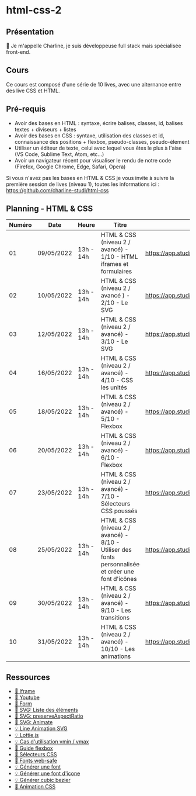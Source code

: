 # html-css-2

## Présentation

👋 Je m'appelle Charline, je suis développeuse full stack mais spécialisée front-end.

## Cours

Ce cours est composé d'une série de 10 lives, avec une alternance entre des live CSS et HTML.

## Pré-requis

- Avoir des bases en HTML : syntaxe, écrire balises, classes, id, balises textes + diviseurs + listes
- Avoir des bases en CSS : syntaxe, utilisation des classes et id, connaissance des positions + flexbox, pseudo-classes, pseudo-élement
- Utiliser un éditeur de texte, celui avec lequel vous êtes le plus à l'aise (VS Code, Sublime Text, Atom, etc...)
- Avoir un navigateur récent pour visualiser le rendu de notre code (Firefox, Google Chrome, Edge, Safari, Opera)

Si vous n'avez pas les bases en HTML & CSS je vous invite à suivre la première session de lives (niveau 1), toutes les informations ici : https://github.com/charline-studi/html-css

## Planning - HTML & CSS

| Numéro | Date       | Heure     | Titre                                                                                               | Replay                                               |
| ------ | ---------- | --------- | --------------------------------------------------------------------------------------------------- | ---------------------------------------------------- |
| 01     | 09/05/2022 | 13h - 14h | HTML & CSS (niveau 2 / avancé) - 1/10 - HTML iframes et formulaires                                 | https://app.studi.fr/#/dashboard/events/33194/replay |
| 02     | 10/05/2022 | 13h - 14h | HTML & CSS (niveau 2 / avancé ) - 2/10 - Le SVG                                                     | https://app.studi.fr/#/dashboard/events/33197/replay |
| 03     | 12/05/2022 | 13h - 14h | HTML & CSS (niveau 2 / avancé) - 3/10 - Le SVG                                                      | https://app.studi.fr/#/dashboard/events/33200/replay |
| 04     | 16/05/2022 | 13h - 14h | HTML & CSS (niveau 2 / avancé) - 4/10 - CSS les unités                                              | https://app.studi.fr/#/dashboard/events/33393/replay |
| 05     | 18/05/2022 | 13h - 14h | HTML & CSS (niveau 2 / avancé) - 5/10 - Flexbox                                                     | https://app.studi.fr/#/dashboard/events/33394/replay |
| 06     | 20/05/2022 | 13h - 14h | HTML & CSS (niveau 2 / avancé) - 6/10 - Flexbox                                                     | https://app.studi.fr/#/dashboard/events/33395/replay |
| 07     | 23/05/2022 | 13h - 14h | HTML & CSS (niveau 2 / avancé) - 7/10 - Sélecteurs CSS poussés                                      | https://app.studi.fr/#/dashboard/events/33396/replay |
| 08     | 25/05/2022 | 13h - 14h | HTML & CSS (niveau 2 / avancé) - 8/10 - Utiliser des fonts personnalisée et créer une font d'icônes | https://app.studi.fr/#/dashboard/events/33397/replay |
| 09     | 30/05/2022 | 13h - 14h | HTML & CSS (niveau 2 / avancé) - 9/10 - Les transitions                                             | https://app.studi.fr/#/dashboard/events/33398/replay |
| 10     | 31/05/2022 | 13h - 14h | HTML & CSS (niveau 2 / avancé) - 10/10 - Les animations                                             | https://app.studi.fr/#/dashboard/events/33399/replay |

## Ressources

- [📖 Iframe](https://developer.mozilla.org/fr/docs/Web/HTML/Element/iframe)
- [📖 Youtube](https://developers.google.com/youtube/player_parameters?hl=fr)
- [📖 Form](https://developer.mozilla.org/fr/docs/Web/HTML/Element/Form)
- [📖 SVG: Liste des éléments](https://developer.mozilla.org/fr/docs/Web/SVG/Element)
- [📖 SVG: preserveAspectRatio](https://developer.mozilla.org/fr/docs/Web/SVG/Attribute/preserveAspectRatio)
- [📖 SVG: Animate](https://developer.mozilla.org/en-US/docs/Web/SVG/Element/animate)
- [💡 Line Animation SVG](https://css-tricks.com/svg-line-animation-works/)
- [💡 Lottie.js](https://lottiefiles.com/animation/js)
- [💡 Cas d'utilisation vmin / vmax ](https://css-tricks.com/simple-little-use-case-vmin/)
- [📖 Guide flexbox](https://css-tricks.com/snippets/css/a-guide-to-flexbox/)
- [📖 Sélecteurs CSS](https://developer.mozilla.org/fr/docs/Web/CSS/CSS_Selectors)
- [📖 Fonts web-safe](https://developer.mozilla.org/fr/docs/Learn/CSS/Styling_text/Fundamentals#polices_web_s%c3%bbres)
- [💡 Générer une font](https://transfonter.org/)
- [💡 Générer une font d'icone](https://icomoon.io/app/)
- [💡 Générer cubic bezier](https://cubic-bezier.com/)
- [📖 Animation CSS](https://developer.mozilla.org/fr/docs/Web/CSS/animation)
